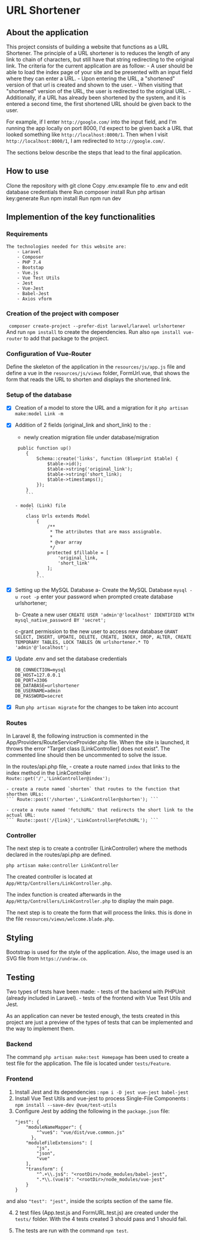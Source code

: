 # URL Shortener

## About the application

This project consists of building a website that functions as a URL Shortener. The principle of a URL shortener is to reduces the length of any link to chain of characters, but still have that string redirecting to the original link. The criteria for the current application are as follow:
	- A user should be able to load the index page of your site and be presented with an input field where they can enter a URL.
	- Upon entering the URL, a "shortened" version of that url is created and shown to the user.
	- When visiting that "shortened" version of the URL, the user is redirected to the original URL.
	- Additionally, if a URL has already been shortened by the system, and it is entered a second time, the first shortened URL should be given back to the user.

For example, if I enter `http://google.com/` into the input field, and I'm running the app locally on port 8000, I'd expect to be given back a URL that looked something like `http://localhost:8000/1`. Then when I visit `http://localhost:8000/1`, I am redirected to `http://google.com/`.

The sections below describe the steps that lead to the final application.


## How to use

Clone the repository with git clone
Copy .env.example file to .env and edit database credentials there
Run composer install
Run php artisan key:generate
Run npm install
Run npm run dev


## Implemention of the key functionalities

### Requirements
	The technologies needed for this website are:
		- Laravel
		- Composer
		- PHP 7.4
		- Bootstap
		- Vue.js
		- Vue Test Utils
		- Jest
		- Vue-Jest
		- Babel-Jest
		- Axios vform


### Creation of the project with composer
``` composer create-project --prefer-dist laravel/laravel urlshortener```
And run ``` npm install ``` to create the dependencies.
Run also ``` npm install vue-router ``` to add that package to the project.


### Configuration of Vue-Router
Define the skeleton of the application in the `resources/js/app.js` file and define a vue in the `resources/js/views` folder, FormUrl.vue, that shows the form that reads the URL to shorten and displays the shortened link.

### Setup of the database

- [X] Creation of a model to store the URL and a migration for it
 ```php artisan make:model Link -m```

- [X] Addition of 2 fields (original_link and short_link) to the :
	 - newly creation migration file under database/migration
	```
	 public function up()
	    {
	        Schema::create('links', function (Blueprint $table) {
	            $table->id();
	            $table->string('original_link');
	            $table->string('short_link);
	            $table->timestamps();
	        });
	    }
	    ```

	- model (Link) file
		```
		class Urls extends Model
			{
			    /**
			     * The attributes that are mass assignable.
			     *
			     * @var array
			     */
			    protected $fillable = [
			        'original_link,
			        'short_link'
			    ];
			}
			```

- [X] Setting up the MySQL Database
	a- Create the MySQL Database
		```mysql -u root -p```
		enter your password when prompted
		create database urlshortener;

	b- Create a new user
		```
		CREATE USER 'admin'@'localhost' IDENTIFIED WITH mysql_native_password BY 'secret';
		```

	c-grant permission to the new user to access new database
		```
		GRANT SELECT, INSERT, UPDATE, DELETE, CREATE, INDEX, DROP, ALTER, CREATE TEMPORARY TABLES, LOCK TABLES ON urlshortener.* TO 'admin'@'localhost';
		```

- [X] Update .env and set the database credentials
	 ```
	DB_CONNECTION=mysql
	DB_HOST=127.0.0.1
	DB_PORT=3306
	DB_DATABASE=urlshortener
	DB_USERNAME=admin
	DB_PASSWORD=secret
	```

- [X] Run ```php artisan migrate``` for the changes to be taken into account


### Routes

In Laravel 8, the following instruction is commented in the App/Providers/RouteServiceProvider.php file. When the site is launched, it throws the error "Target class [LinkController] does not exist". The commented line should then be uncommented to solve the issue.

In the routes/api.php file, 
	- create a route named `index` that links to the index method in the LinkController
	``` Route::get('/','LinkController@index'); ```

	- create a route named `shorten` that routes to the function that shorthen URLs:
	``` Route::post('/shorten','LinkController@shorten'); ```

	- create a route named 'fetchURL' that redirects the short link to the actual URL:
	``` Route::post('/{link}','LinkController@fetchURL'); ```

### Controller

 The next step is to create a controller (LinkController) where the methods declared in the routes/api.php are defined.

 ``` php artisan make:controller LinkController ```

 The created controller is located at `App/Http/Controllers/LinkController.php`.

 The index function is created afterwards in the `App/Http/Controllers/LinkController.php` to display the main page.

The next step is to create the form that will process the links. this is done in the file `resources/views/welcome.blade.php`.


## Styling

Bootstrap is used for the style of the application. Also, the image used is an SVG file from `https://undraw.co`.


## Testing

Two types of tests have been made: 
	- tests of the backend with PHPUnit (already included in Laravel). 
	- tests of the frontend with Vue Test Utils and Jest.

As an application can never be tested enough, the tests created in this project are just a preview of the types of tests that can be implemented and the way to implement them.

### Backend
The command `php artisan make:test Homepage` has been used to create a test file for the application. The file is located under `tests/Feature`.

### Frontend
1. Install Jest and its dependencies : 
 	`npm i -D jest vue-jest babel-jest`
2. Install Vue Test Utils and vue-jest to process Single-File Components :
	`npm install --save-dev @vue/test-utils`
3. Configure Jest by adding the following in the `package.json` file:
	```
    "jest": {
    	"moduleNameMapper": {
		    "^vue$": "vue/dist/vue.common.js"
		  },
        "moduleFileExtensions": [
	        "js",
	        "json",
	        "vue"
        ],
        "transform": {
	        "^.+\\.js$": "<rootDir>/node_modules/babel-jest",
	        ".*\\.(vue)$": "<rootDir>/node_modules/vue-jest"
        }
    }
	```
and also `"test": "jest",` inside the scripts section of the same file.

4. 2 test files (App.test.js and FormURL.test.js) are created under the `tests/` folder. With the 4 tests created 3 should pass and 1 should fail.

5. The tests are run with the command `npm test`.

